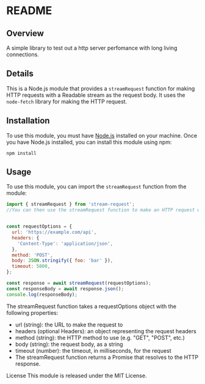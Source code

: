 # README

## Overview

A simple library to test out a http server perfomance with long living connections. 

## Details
This is a Node.js module that provides a `streamRequest` function for making HTTP requests with a Readable stream as the request body. It uses the `node-fetch` library for making the HTTP request.

## Installation

To use this module, you must have [Node.js](https://nodejs.org/) installed on your machine. Once you have Node.js installed, you can install this module using npm:

`npm install `


## Usage

To use this module, you can import the `streamRequest` function from the module:

```js
import { streamRequest } from 'stream-request';
//You can then use the streamRequest function to make an HTTP request with a Readable stream as the request body:


const requestOptions = {
  url: 'https://example.com/api',
  headers: {
    'Content-Type': 'application/json',
  },
  method: 'POST',
  body: JSON.stringify({ foo: 'bar' }),
  timeout: 5000,
};

const response = await streamRequest(requestOptions);
const responseBody = await response.json();
console.log(responseBody);
```

The streamRequest function takes a requestOptions object with the following properties:

- url (string): the URL to make the request to
- headers (optional Headers): an object representing the request headers
- method (string): the HTTP method to use (e.g. "GET", "POST", etc.)
- body (string): the request body, as a string
- timeout (number): the timeout, in milliseconds, for the request
- The streamRequest function returns a Promise that resolves to the HTTP response.

License
This module is released under the MIT License.
